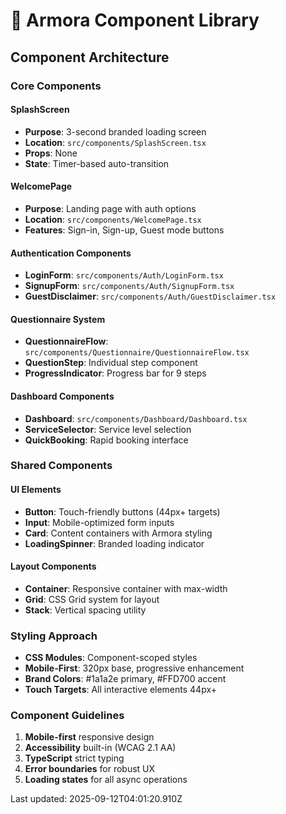 # 🧩 Armora Component Library

## Component Architecture

### Core Components

#### SplashScreen
- **Purpose**: 3-second branded loading screen
- **Location**: `src/components/SplashScreen.tsx`
- **Props**: None
- **State**: Timer-based auto-transition

#### WelcomePage
- **Purpose**: Landing page with auth options
- **Location**: `src/components/WelcomePage.tsx`
- **Features**: Sign-in, Sign-up, Guest mode buttons

#### Authentication Components
- **LoginForm**: `src/components/Auth/LoginForm.tsx`
- **SignupForm**: `src/components/Auth/SignupForm.tsx`
- **GuestDisclaimer**: `src/components/Auth/GuestDisclaimer.tsx`

#### Questionnaire System
- **QuestionnaireFlow**: `src/components/Questionnaire/QuestionnaireFlow.tsx`
- **QuestionStep**: Individual step component
- **ProgressIndicator**: Progress bar for 9 steps

#### Dashboard Components
- **Dashboard**: `src/components/Dashboard/Dashboard.tsx`
- **ServiceSelector**: Service level selection
- **QuickBooking**: Rapid booking interface

### Shared Components

#### UI Elements
- **Button**: Touch-friendly buttons (44px+ targets)
- **Input**: Mobile-optimized form inputs
- **Card**: Content containers with Armora styling
- **LoadingSpinner**: Branded loading indicator

#### Layout Components
- **Container**: Responsive container with max-width
- **Grid**: CSS Grid system for layout
- **Stack**: Vertical spacing utility

### Styling Approach
- **CSS Modules**: Component-scoped styles
- **Mobile-First**: 320px base, progressive enhancement
- **Brand Colors**: #1a1a2e primary, #FFD700 accent
- **Touch Targets**: All interactive elements 44px+

### Component Guidelines
1. **Mobile-first** responsive design
2. **Accessibility** built-in (WCAG 2.1 AA)
3. **TypeScript** strict typing
4. **Error boundaries** for robust UX
5. **Loading states** for all async operations

Last updated: 2025-09-12T04:01:20.910Z
